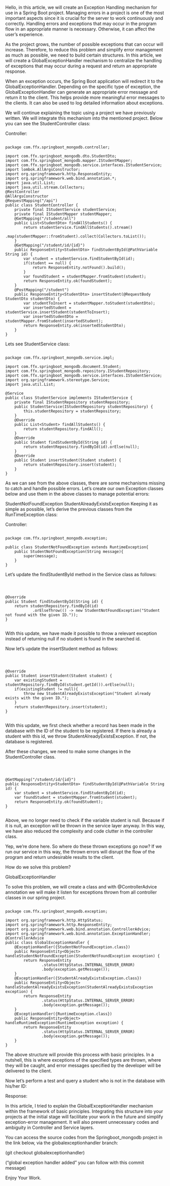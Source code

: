 Hello, in this article, we will create an Exception Handling mechanism for use in a Spring Boot project. Managing errors in a project is one of the most important aspects since it is crucial for the server to work continuously and correctly. Handling errors and exceptions that may occur in the program flow in an appropriate manner is necessary. Otherwise, it can affect the user’s experience.

As the project grows, the number of possible exceptions that can occur will increase. Therefore, to reduce this problem and simplify error management as much as possible, we need to build certain structures. In this article, we will create a GlobalExceptionHandler mechanism to centralize the handling of exceptions that may occur during a request and return an appropriate response.

When an exception occurs, the Spring Boot application will redirect it to the GlobalExceptionHandler. Depending on the specific type of exception, the GlobalExceptionHandler can generate an appropriate error message and return it to the client. This helps provide more meaningful error messages to the clients. It can also be used to log detailed information about exceptions.

We will continue explaining the topic using a project we have previously written. We will integrate this mechanism into the mentioned project. Below you can see the StudentController class:




Controller:


````shell

package com.ffx.springboot_mongodb.controller;

import com.ffx.springboot_mongodb.dto.StudentDto;
import com.ffx.springboot_mongodb.mapper.IStudentMapper;
import com.ffx.springboot_mongodb.service.interfaces.IStudentService;
import lombok.AllArgsConstructor;
import org.springframework.http.ResponseEntity;
import org.springframework.web.bind.annotation.*;
import java.util.List;
import java.util.stream.Collectors;
@RestController
@AllArgsConstructor
@RequestMapping("/api")
public class StudentController {
    private final IStudentService studentService;
    private final IStudentMapper studentMapper;
    @GetMapping("/student/all")
    public List<StudentDto> findAllStudents() {
        return studentService.findAllStudents().stream()
                .map(studentMapper::fromStudent).collect(Collectors.toList());
    }
    @GetMapping("/student/id/{id}")
    public ResponseEntity<StudentDto> findStudentById(@PathVariable String id) {
        var student = studentService.findStudentById(id);
        if(student == null) {
            return ResponseEntity.notFound().build();
        }
        var foundStudent = studentMapper.fromStudent(student);
        return ResponseEntity.ok(foundStudent);
    }
    @PostMapping("/student")
    public ResponseEntity<StudentDto> insertStudent(@RequestBody StudentDto studentDto) {
        var studentToInsert = studentMapper.toStudent(studentDto);
        var insertedStudent = studentService.insertStudent(studentToInsert);
        var insertedStudentDto = studentMapper.fromStudent(insertedStudent);
        return ResponseEntity.ok(insertedStudentDto);
    }
}

````


Lets see StudentService class:





````shell

package com.ffx.springboot_mongodb.service.impl;

import com.ffx.springboot_mongodb.document.Student;
import com.ffx.springboot_mongodb.repository.IStudentRepository;
import com.ffx.springboot_mongodb.service.interfaces.IStudentService;
import org.springframework.stereotype.Service;
import java.util.List;

@Service
public class StudentService implements IStudentService {
    private final IStudentRepository studentRepository;
    public StudentService(IStudentRepository studentRepository) {
        this.studentRepository = studentRepository;
    }
    @Override
    public List<Student> findAllStudents() {
        return studentRepository.findAll();
    }
    @Override
    public Student findStudentById(String id) {
        return studentRepository.findById(id).orElse(null);
    }
    @Override
    public Student insertStudent(Student student) {
        return studentRepository.insert(student);
    }
}

````



As we can see from the above classes, there are some mechanisms missing to catch and handle possible errors. Let’s create our own Exception classes below and use them in the above classes to manage potential errors:

StudentNotFoundException
StudentAlreadyExistsException
Keeping it as simple as possible, let’s derive the previous classes from the RunTimeException class:




Controller:


````shell

package com.ffx.springboot_mongodb.exception;

public class StudentNotFoundException extends RuntimeException{
    public StudentNotFoundException(String message){
        super(message);
    }
}

````

Let’s update the findStudentById method in the Service class as follows:


````shell



@Override
public Student findStudentById(String id) {
    return studentRepository.findById(id)
            .orElseThrow(() -> new StudentNotFoundException("Student not found with the given ID."));
}


````

With this update, we have made it possible to throw a relevant exception instead of returning null if no student is found in the searched id.


Now let’s update the insertStudent method as follows:

````shell



@Override
public Student insertStudent(Student student) {
    var existingStudent = studentRepository.findById(student.getId()).orElse(null);
    if(existingStudent != null){
        throw new StudentAlreadyExistsException("Student already exists with the given ID.");
    }
    return studentRepository.insert(student);
}


````

With this update, we first check whether a record has been made in the database with the ID of the student to be registered. If there is already a student with this id, we throw StudentAlreadyExistsException. If not, the database is registered.

After these changes, we need to make some changes in the StudentController class.

````shell



@GetMapping("/student/id/{id}")
public ResponseEntity<StudentDto> findStudentById(@PathVariable String id) {
    var student = studentService.findStudentById(id);
    var foundStudent = studentMapper.fromStudent(student);
    return ResponseEntity.ok(foundStudent);
}


````

Above, we no longer need to check if the variable student is null. Because if it is null, an exception will be thrown in the service layer anyway. In this way, we have also reduced the complexity and code clutter in the controller class.

Yep, we’re done here. So where do these thrown exceptions go now? If we run our service in this way, the thrown errors will disrupt the flow of the program and return undesirable results to the client.



How do we solve this problem?

GlobalExceptionHandler

To solve this problem, we will create a class and with @ControllerAdvice annotation we will make it listen for exceptions thrown from all controller classes in our spring project.


````shell

package com.ffx.springboot_mongodb.exception;

import org.springframework.http.HttpStatus;
import org.springframework.http.ResponseEntity;
import org.springframework.web.bind.annotation.ControllerAdvice;
import org.springframework.web.bind.annotation.ExceptionHandler;
@ControllerAdvice
public class GlobalExceptionHandler {
    @ExceptionHandler({StudentNotFoundException.class})
    public ResponseEntity<Object> handleStudentNotFoundException(StudentNotFoundException exception) {
        return ResponseEntity
                .status(HttpStatus.INTERNAL_SERVER_ERROR)
                .body(exception.getMessage());
    }
    @ExceptionHandler({StudentAlreadyExistsException.class})
    public ResponseEntity<Object> handleStudentAlreadyExistsException(StudentAlreadyExistsException exception) {
        return ResponseEntity
                .status(HttpStatus.INTERNAL_SERVER_ERROR)
                .body(exception.getMessage());
    }
    @ExceptionHandler({RuntimeException.class})
    public ResponseEntity<Object> handleRuntimeException(RuntimeException exception) {
        return ResponseEntity
                .status(HttpStatus.INTERNAL_SERVER_ERROR)
                .body(exception.getMessage());
    }
}

````


The above structure will provide this process with basic principles. In a nutshell, this is where exceptions of the specified types are thrown, where they will be caught, and error messages specified by the developer will be delivered to the client.

Now let’s perform a test and query a student who is not in the database with his/her ID:


Response:


In this article, I tried to explain the GlobalExceptionHandler mechanism within the framework of basic principles. Integrating this structure into your projects at the initial stage will facilitate your work in the future and simplify exception-error management. It will also prevent unnecessary codes and ambiguity in Controller and Service layers.

You can access the source codes from the Springboot_mongodb project in the link below, via the globalexceptionhandler branch:

(git checkout globalexceptionhandler)

(“global exception handler added” you can follow with this commit message)

Enjoy Your Work.
